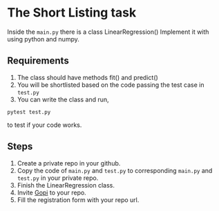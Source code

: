 # The Short Listing task


Inside the ```main.py``` there is a class LinearRegression() Implement it with using python and numpy.
## Requirements

1. The class should have methods fit() and predict()
2. You will be shortlisted based on the code passing the test case in ```test.py```
3. You can write the class and run,
```
pytest test.py
```
to test if your code works.

## Steps
1. Create a private repo in your github. 
2. Copy the code of ```main.py``` and ```test.py``` to corresponding ```main.py``` and ```test.py``` in your private repo.
3. Finish the LinearRegression class.
4. Invite [Gopi](github.com/GopikrishnanSasikumar) to your repo.
5. Fill the registration form with your repo url.
